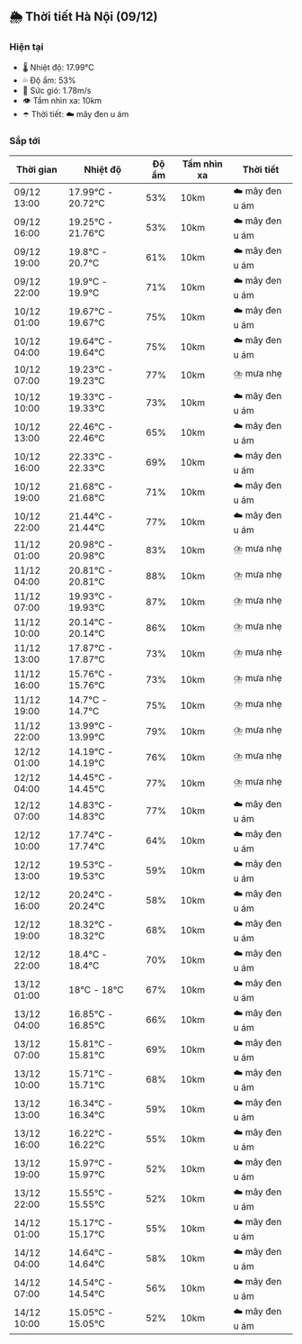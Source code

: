 ## 🌦️ Thời tiết Hà Nội (09/12)

### Hiện tại

- 🌡️ Nhiệt độ: 17.99℃
- 💦 Độ ẩm: 53%
- 💨 Sức gió: 1.78m/s
- 👁️ Tầm nhìn xa: 10km
- ☂️ Thời tiết: ☁️ mây đen u ám

### Sắp tới

| Thời gian | Nhiệt độ | Độ ẩm | Tầm nhìn xa | Thời tiết |
| --- | --- | --- | --- | --- |
| 09/12 13:00 | 17.99℃ - 20.72℃ | 53% | 10km | ☁️ mây đen u ám |
| 09/12 16:00 | 19.25℃ - 21.76℃ | 53% | 10km | ☁️ mây đen u ám |
| 09/12 19:00 | 19.8℃ - 20.7℃ | 61% | 10km | ☁️ mây đen u ám |
| 09/12 22:00 | 19.9℃ - 19.9℃ | 71% | 10km | ☁️ mây đen u ám |
| 10/12 01:00 | 19.67℃ - 19.67℃ | 75% | 10km | ☁️ mây đen u ám |
| 10/12 04:00 | 19.64℃ - 19.64℃ | 75% | 10km | ☁️ mây đen u ám |
| 10/12 07:00 | 19.23℃ - 19.23℃ | 77% | 10km | ⛈️ mưa nhẹ |
| 10/12 10:00 | 19.33℃ - 19.33℃ | 73% | 10km | ☁️ mây đen u ám |
| 10/12 13:00 | 22.46℃ - 22.46℃ | 65% | 10km | ☁️ mây đen u ám |
| 10/12 16:00 | 22.33℃ - 22.33℃ | 69% | 10km | ☁️ mây đen u ám |
| 10/12 19:00 | 21.68℃ - 21.68℃ | 71% | 10km | ☁️ mây đen u ám |
| 10/12 22:00 | 21.44℃ - 21.44℃ | 77% | 10km | ☁️ mây đen u ám |
| 11/12 01:00 | 20.98℃ - 20.98℃ | 83% | 10km | ⛈️ mưa nhẹ |
| 11/12 04:00 | 20.81℃ - 20.81℃ | 88% | 10km | ⛈️ mưa nhẹ |
| 11/12 07:00 | 19.93℃ - 19.93℃ | 87% | 10km | ⛈️ mưa nhẹ |
| 11/12 10:00 | 20.14℃ - 20.14℃ | 86% | 10km | ⛈️ mưa nhẹ |
| 11/12 13:00 | 17.87℃ - 17.87℃ | 73% | 10km | ⛈️ mưa nhẹ |
| 11/12 16:00 | 15.76℃ - 15.76℃ | 73% | 10km | ⛈️ mưa nhẹ |
| 11/12 19:00 | 14.7℃ - 14.7℃ | 75% | 10km | ⛈️ mưa nhẹ |
| 11/12 22:00 | 13.99℃ - 13.99℃ | 79% | 10km | ⛈️ mưa nhẹ |
| 12/12 01:00 | 14.19℃ - 14.19℃ | 76% | 10km | ⛈️ mưa nhẹ |
| 12/12 04:00 | 14.45℃ - 14.45℃ | 77% | 10km | ⛈️ mưa nhẹ |
| 12/12 07:00 | 14.83℃ - 14.83℃ | 77% | 10km | ☁️ mây đen u ám |
| 12/12 10:00 | 17.74℃ - 17.74℃ | 64% | 10km | ☁️ mây đen u ám |
| 12/12 13:00 | 19.53℃ - 19.53℃ | 59% | 10km | ☁️ mây đen u ám |
| 12/12 16:00 | 20.24℃ - 20.24℃ | 58% | 10km | ☁️ mây đen u ám |
| 12/12 19:00 | 18.32℃ - 18.32℃ | 68% | 10km | ☁️ mây đen u ám |
| 12/12 22:00 | 18.4℃ - 18.4℃ | 70% | 10km | ☁️ mây đen u ám |
| 13/12 01:00 | 18℃ - 18℃ | 67% | 10km | ☁️ mây đen u ám |
| 13/12 04:00 | 16.85℃ - 16.85℃ | 66% | 10km | ☁️ mây đen u ám |
| 13/12 07:00 | 15.81℃ - 15.81℃ | 69% | 10km | ☁️ mây đen u ám |
| 13/12 10:00 | 15.71℃ - 15.71℃ | 68% | 10km | ☁️ mây đen u ám |
| 13/12 13:00 | 16.34℃ - 16.34℃ | 59% | 10km | ☁️ mây đen u ám |
| 13/12 16:00 | 16.22℃ - 16.22℃ | 55% | 10km | ☁️ mây đen u ám |
| 13/12 19:00 | 15.97℃ - 15.97℃ | 52% | 10km | ☁️ mây đen u ám |
| 13/12 22:00 | 15.55℃ - 15.55℃ | 52% | 10km | ☁️ mây đen u ám |
| 14/12 01:00 | 15.17℃ - 15.17℃ | 55% | 10km | ☁️ mây đen u ám |
| 14/12 04:00 | 14.64℃ - 14.64℃ | 58% | 10km | ☁️ mây đen u ám |
| 14/12 07:00 | 14.54℃ - 14.54℃ | 56% | 10km | ☁️ mây đen u ám |
| 14/12 10:00 | 15.05℃ - 15.05℃ | 52% | 10km | ☁️ mây đen u ám |
